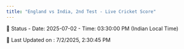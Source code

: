 ```yaml
---
title: "England vs India, 2nd Test - Live Cricket Score"
---
```


📑 Status - Date: 2025-07-02 - Time: 03:30:00 PM (Indian Local Time)

📝 Last Updated on : 7/2/2025, 2:30:45 PM  


